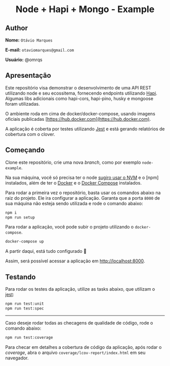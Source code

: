 <div align="center">
    <h1 align="center">Node + Hapi + Mongo - Example</h1>
</div>

## Author

**Nome:** `Otávio Marques`

**E-mail:** `otaviomarques@gmail.com`

**Usuário:** @omrqs

## Apresentação

Este repositório visa demonstrar o desenvolvimento de uma API REST utilizando node e seu ecossitema, fornecendo endpoints utilizando [Hapi](https://hapi.dev/). Algumas libs adicionais como hapi-cors, hapi-pino, husky e mongoose foram utilizadas.

O ambiente roda em cima de docker/docker-compose, usando imagens oficiais publicadas [https://hub.docker.com](https://hub.docker.com).

A aplicação é coberta por testes utilizando [Jest]() e está gerando relatórios de cobertura com o clover.

## Começando

Clone este repositório, crie uma nova _branch_, como por exemplo `node-example`.

Na sua máquina, você só precisa ter o node [sugiro usar o NVM](https://github.com/nvm-sh/nvm) e o [npm] instalados, além de ter o [Docker](https://www.docker.com/get-started) e o [Docker Compose](https://docs.docker.com/compose/) instalados.

Para rodar a primeira vez o repositório, basta usar os comandos abaixo na raiz do projeto. Ele ira configurar a aplicação.
Garanta que a porta `8000` de sua máquina não esteja sendo utilizada e rode o comando abaixo:

```bash
npm i
npm run setup
```

Para rodar a aplicação, você pode subir o projeto utilizando o `docker-compose`.

```bash
docker-compose up
```

A partir daqui, está tudo configurado :rocket:

Assim, será possível acessar a aplicação em [http://localhost:8000](http://localhost:8000).

## Testando

Para rodar os testes da aplicação, utilize as tasks abaixo, que utilizam o [jest](https://jestjs.io/):

```bash
npm run test:unit
npm run test:spec
```
---

Caso deseje rodar todas as checagens de qualidade de código, rode o comando abaixo:

```bash
npm run test:coverage
```

Para checar em detalhes a cobertura de código da aplicação, após rodar o _coverage_,
abra o arquivo `coverage/lcov-report/index.html` em seu navegador.
